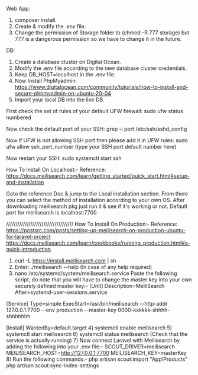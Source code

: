 <!-- *********************How To Deploy Teek it On A Cloud Server With Ubuntu Terminal********************* -->
Web App:
1) composer install.
2) Create & modify the .env file.
3) Change the permission of Storage folder to (chmod -R 777 storage) but 777 is a dangerous permission so we have to change it in the future.

DB:
1) Create a database cluster on Digital Ocean.
2) Modify the .env file according to the new database cluster credentials.
3) Keep DB_HOST=localhost in the .env file.
4) Now Install PhpMyadmin:
	https://www.digitalocean.com/community/tutorials/how-to-install-and-secure-phpmyadmin-on-ubuntu-20-04
5) Import your local DB into the live DB.

<!-- *********************How To Resolve Digital Ocean Droplet Console Time Out Error********************* -->
First check the set of rules of your default UFW firewall:
sudo ufw status numbered

Now check the default port of your SSH:
grep -i port /etc/ssh/sshd_config

Now if UFW is not allowing SSH port then please add it in UFW rules:
sudo ufw allow ssh_port_number (type your SSH port default number here)

Now restart your SSH:
sudo systemctl start ssh

<!-- *********************How To Install Meili Search********************* -->
How To Install On Localhost:-
Reference:
https://docs.meilisearch.com/learn/getting_started/quick_start.html#setup-and-installation

Goto the reference Doc & jump to the Local installation section. From there you can select the method of installation according to your own OS. After downloading meilisearch pkg just run it & see if it's working or not.
Defautl port for meilisearch is localhost:7700

////////////////////////////////////
How To Install On Production:-
Reference: 
https://postsrc.com/posts/setting-up-meilisearch-on-production-ubuntu-for-laravel-project
https://docs.meilisearch.com/learn/cookbooks/running_production.html#a-quick-introduction

1) curl -L https://install.meilisearch.com | sh
2) Enter: ./meilisearch --help (In case of any help required)
3) nano /etc/systemd/system/meilisearch.service
Paste the following script, do note that you will have to change the master key into your own securely defined master key:-
[Unit]
Description=MeiliSearch
After=systemd-user-sessions.service

[Service]
Type=simple
ExecStart=/usr/bin/meilisearch --http-addr 127.0.0.1:7700 --env production --master-key 0000-kxkkkk-shhhh-shhhhhhh

[Install]
WantedBy=default.target
4) systemctl enable meilisearch
5) systemctl start meilisearch
6) systemctl status meilisearch (Check that the service is actually running)
7) Now connect Laravel with Meilisearch by adding the following into your .env file:-
SCOUT_DRIVER=meilisearch
MEILISEARCH_HOST=http://127.0.0.1:7700
MEILISEARCH_KEY=masterKey
8) Run the following commands:-
php artisan scout:import "App\Products"
php artisan scout:sync-index-settings

